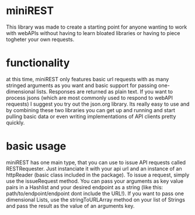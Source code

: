 # miniREST
This library was made to create a starting point for anyone wanting to work with webAPIs without having to learn bloated libraries or having to piece togheter your own requests.
# functionality
at this time, miniREST only features basic url requests with as many stringed arguments as you want and basic support for passing one-dimensional lists.
Responses are returned as plain text. If you want to process jsons (which are most commonly used to respond to webAPI requests) I suggest you try out
the json.org library. Its really easy to use and by combining these two libraries you can get up and running and start pulling basic data or even 
writing implementations of API clients pretty quickly.
# basic usage
miniREST has one main type, that you can use to issue API requests called RESTRequester. Just instanciate it with your api url and an instance of an httpReader (basic class included in the package).
To issue a request, simply use the issueRequest method. You can pass your arguments as key value pairs in a Hashlist and your desired endpoint as a string (like this: 
path/to/endpoint/endpoint dont include the URL!). If you want to pass one dimensional Lists, use the stringToURLArray method on your list of Strings and pass the result as the value
of an arguments key.
